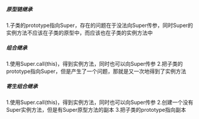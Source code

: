 ##### 原型链继承
1.子类的prototype指向Super，存在的问题在于没法向Super传参，同时Super的实例方法不应该在子类的原型中，而应该也在子类的实例方法中
##### 组合继承
1.使用Super.call(this)，得到实例方法，同时也可以向Super传参
2.把子类的prototype指向Super，但是产生了一个问题，那就是又一次地得到了实例方法
##### 寄生组合继承
1.使用Super.call(this)，得到实例方法，同时也可以向Super传参
2.创建一个没有Super实例方法，但是有Super原型方法的副本
3.把子类的prototype指向副本

